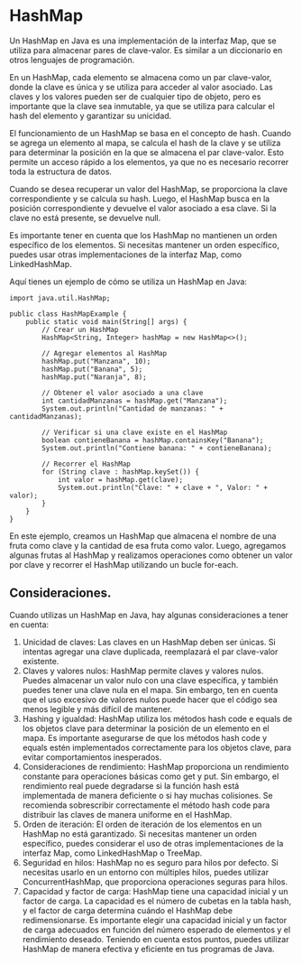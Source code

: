 # HashMap

Un HashMap en Java es una implementación de la interfaz Map, que se utiliza para almacenar pares de clave-valor. Es similar a un diccionario en otros lenguajes de programación.  
 
En un HashMap, cada elemento se almacena como un par clave-valor, donde la clave es única y se utiliza para acceder al valor asociado. Las claves y los valores pueden ser de cualquier tipo de objeto, pero es importante que la clave sea inmutable, ya que se utiliza para calcular el hash del elemento y garantizar su unicidad. 
 
El funcionamiento de un HashMap se basa en el concepto de hash. Cuando se agrega un elemento al mapa, se calcula el hash de la clave y se utiliza para determinar la posición en la que se almacena el par clave-valor. Esto permite un acceso rápido a los elementos, ya que no es necesario recorrer toda la estructura de datos. 
 
Cuando se desea recuperar un valor del HashMap, se proporciona la clave correspondiente y se calcula su hash. Luego, el HashMap busca en la posición correspondiente y devuelve el valor asociado a esa clave. Si la clave no está presente, se devuelve null. 
 
Es importante tener en cuenta que los HashMap no mantienen un orden específico de los elementos. Si necesitas mantener un orden específico, puedes usar otras implementaciones de la interfaz Map, como LinkedHashMap. 
 
Aquí tienes un ejemplo de cómo se utiliza un HashMap en Java:

~~~
import java.util.HashMap;

public class HashMapExample {
    public static void main(String[] args) {
        // Crear un HashMap
        HashMap<String, Integer> hashMap = new HashMap<>();

        // Agregar elementos al HashMap
        hashMap.put("Manzana", 10);
        hashMap.put("Banana", 5);
        hashMap.put("Naranja", 8);

        // Obtener el valor asociado a una clave
        int cantidadManzanas = hashMap.get("Manzana");
        System.out.println("Cantidad de manzanas: " + cantidadManzanas);

        // Verificar si una clave existe en el HashMap
        boolean contieneBanana = hashMap.containsKey("Banana");
        System.out.println("Contiene banana: " + contieneBanana);

        // Recorrer el HashMap
        for (String clave : hashMap.keySet()) {
            int valor = hashMap.get(clave);
            System.out.println("Clave: " + clave + ", Valor: " + valor);
        }
    }
}
~~~

En este ejemplo, creamos un HashMap que almacena el nombre de una fruta como clave y la cantidad de esa fruta como valor. Luego, agregamos algunas frutas al HashMap y realizamos operaciones como obtener un valor por clave y recorrer el HashMap utilizando un bucle for-each. 

## Consideraciones.

Cuando utilizas un HashMap en Java, hay algunas consideraciones a tener en cuenta: 
 1. Unicidad de claves: Las claves en un HashMap deben ser únicas. Si intentas agregar una clave duplicada, reemplazará el par clave-valor existente. 
 2. Claves y valores nulos: HashMap permite claves y valores nulos. Puedes almacenar un valor nulo con una clave específica, y también puedes tener una clave nula en el mapa. Sin embargo, ten en cuenta que el uso excesivo de valores nulos puede hacer que el código sea menos legible y más difícil de mantener. 
 3. Hashing y igualdad: HashMap utiliza los métodos hash code e equals de los objetos clave para determinar la posición de un elemento en el mapa. Es importante asegurarse de que los métodos hash code y equals estén implementados correctamente para los objetos clave, para evitar comportamientos inesperados. 
 4. Consideraciones de rendimiento: HashMap proporciona un rendimiento constante para operaciones básicas como get y put. Sin embargo, el rendimiento real puede degradarse si la función hash está implementada de manera deficiente o si hay muchas colisiones. Se recomienda sobrescribir correctamente el método hash code para distribuir las claves de manera uniforme en el HashMap. 
 5. Orden de iteración: El orden de iteración de los elementos en un HashMap no está garantizado. Si necesitas mantener un orden específico, puedes considerar el uso de otras implementaciones de la interfaz Map, como LinkedHashMap o TreeMap. 
 6. Seguridad en hilos: HashMap no es seguro para hilos por defecto. Si necesitas usarlo en un entorno con múltiples hilos, puedes utilizar ConcurrentHashMap, que proporciona operaciones seguras para hilos. 
 7. Capacidad y factor de carga: HashMap tiene una capacidad inicial y un factor de carga. La capacidad es el número de cubetas en la tabla hash, y el factor de carga determina cuándo el HashMap debe redimensionarse. Es importante elegir una capacidad inicial y un factor de carga adecuados en función del número esperado de elementos y el rendimiento deseado. 
 Teniendo en cuenta estos puntos, puedes utilizar HashMap de manera efectiva y eficiente en tus programas de Java.